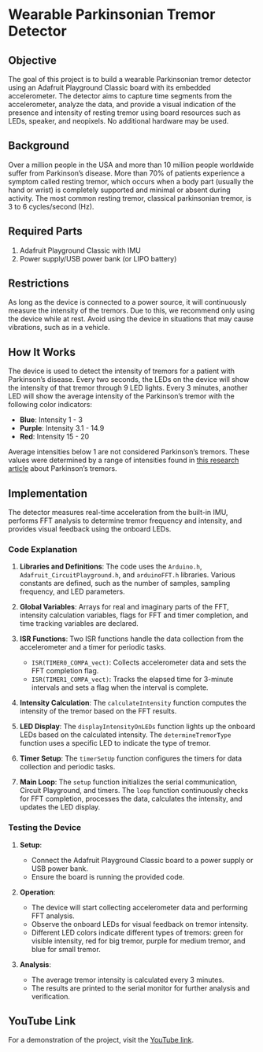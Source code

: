 # **Wearable Parkinsonian Tremor Detector**

## **Objective**
The goal of this project is to build a wearable Parkinsonian tremor detector using an Adafruit Playground Classic board with its embedded accelerometer. The detector aims to capture time segments from the accelerometer, analyze the data, and provide a visual indication of the presence and intensity of resting tremor using board resources such as LEDs, speaker, and neopixels. No additional hardware may be used.

## **Background**
Over a million people in the USA and more than 10 million people worldwide suffer from Parkinson’s disease. More than 70% of patients experience a symptom called resting tremor, which occurs when a body part (usually the hand or wrist) is completely supported and minimal or absent during activity. The most common resting tremor, classical parkinsonian tremor, is 3 to 6 cycles/second (Hz).

## **Required Parts**
1. Adafruit Playground Classic with IMU
2. Power supply/USB power bank (or LIPO battery)

## **Restrictions**
As long as the device is connected to a power source, it will continuously measure the intensity of the tremors. Due to this, we recommend only using the device while at rest. Avoid using the device in situations that may cause vibrations, such as in a vehicle.

## **How It Works**
The device is used to detect the intensity of tremors for a patient with Parkinson’s disease. Every two seconds, the LEDs on the device will show the intensity of that tremor through 9 LED lights. Every 3 minutes, another LED will show the average intensity of the Parkinson’s tremor with the following color indicators:
- **Blue**: Intensity 1 - 3
- **Purple**: Intensity 3.1 - 14.9
- **Red**: Intensity 15 - 20

Average intensities below 1 are not considered Parkinson’s tremors. These values were determined by a range of intensities found in [this research article](https://jneuroengrehab.biomedcentral.com/articles/10.1186/s12984-019-0534-8) about Parkinson’s tremors.

## **Implementation**
The detector measures real-time acceleration from the built-in IMU, performs FFT analysis to determine tremor frequency and intensity, and provides visual feedback using the onboard LEDs.

### **Code Explanation**
1. **Libraries and Definitions**: The code uses the `Arduino.h`, `Adafruit_CircuitPlayground.h`, and `arduinoFFT.h` libraries. Various constants are defined, such as the number of samples, sampling frequency, and LED parameters.

2. **Global Variables**: Arrays for real and imaginary parts of the FFT, intensity calculation variables, flags for FFT and timer completion, and time tracking variables are declared.

3. **ISR Functions**: Two ISR functions handle the data collection from the accelerometer and a timer for periodic tasks.
   - `ISR(TIMER0_COMPA_vect)`: Collects accelerometer data and sets the FFT completion flag.
   - `ISR(TIMER1_COMPA_vect)`: Tracks the elapsed time for 3-minute intervals and sets a flag when the interval is complete.

4. **Intensity Calculation**: The `calculateIntensity` function computes the intensity of the tremor based on the FFT results.

5. **LED Display**: The `displayIntensityOnLEDs` function lights up the onboard LEDs based on the calculated intensity. The `determineTremorType` function uses a specific LED to indicate the type of tremor.

6. **Timer Setup**: The `timerSetUp` function configures the timers for data collection and periodic tasks.

7. **Main Loop**: The `setup` function initializes the serial communication, Circuit Playground, and timers. The `loop` function continuously checks for FFT completion, processes the data, calculates the intensity, and updates the LED display.

### **Testing the Device**
1. **Setup**:
   - Connect the Adafruit Playground Classic board to a power supply or USB power bank.
   - Ensure the board is running the provided code.

2. **Operation**:
   - The device will start collecting accelerometer data and performing FFT analysis.
   - Observe the onboard LEDs for visual feedback on tremor intensity.
   - Different LED colors indicate different types of tremors: green for visible intensity, red for big tremor, purple for medium tremor, and blue for small tremor.

3. **Analysis**:
   - The average tremor intensity is calculated every 3 minutes.
   - The results are printed to the serial monitor for further analysis and verification.

## **YouTube Link**
For a demonstration of the project, visit the [YouTube link](https://youtu.be/0vCS7bw00CE).
